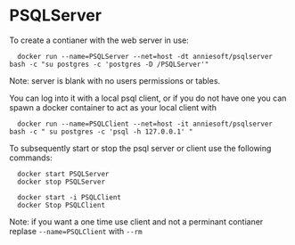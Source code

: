# PSQLServer

To create a contianer with the web server in use:

      docker run --name=PSQLServer --net=host -dt anniesoft/psqlserver bash -c "su postgres -c 'postgres -D /PSQLServer'"


Note: server is blank with no users permissions or tables.

You can log into it with a local psql client, or if you do not have one you can spawn a docker container to act as your local client with

      docker run --name=PSQLClient --net=host -it anniesoft/psqlserver bash -c " su postgres -c 'psql -h 127.0.0.1' "
      
To subsequently start or stop the psql server or client use the following commands:

      docker start PSQLServer
      docker stop PSQLServer
      
      docker start -i PSQLClient
      docker Stop PSQLClient
      
Note: if you want a one time use client and not a perminant contianer replase `--name=PSQLClient` with `--rm`
